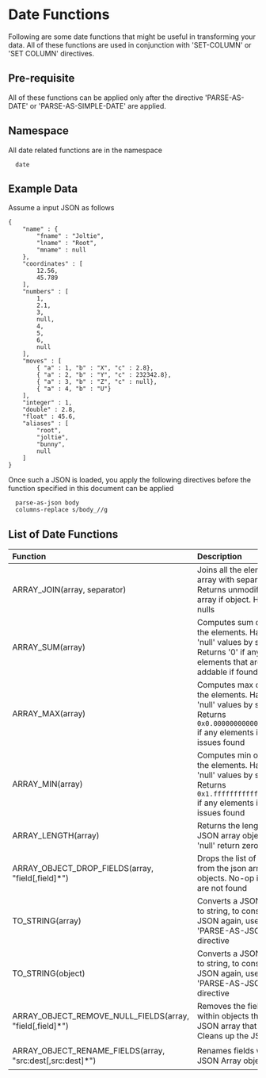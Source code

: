 # Date Functions

Following are some date functions that might be useful in transforming your data. All of
these functions are used in conjunction with 'SET-COLUMN' or 'SET COLUMN' directives.

## Pre-requisite
All of these functions can be applied only after the directive 'PARSE-AS-DATE' or
'PARSE-AS-SIMPLE-DATE' are applied.

## Namespace

All date related functions are in the namespace
```
  date
```

## Example Data

Assume a input JSON as follows

```
{
    "name" : {
        "fname" : "Joltie",
        "lname" : "Root",
        "mname" : null
    },
    "coordinates" : [
        12.56,
        45.789
    ],
    "numbers" : [
        1,
        2.1,
        3,
        null,
        4,
        5,
        6,
        null
    ],
    "moves" : [
        { "a" : 1, "b" : "X", "c" : 2.8},
        { "a" : 2, "b" : "Y", "c" : 232342.8},
        { "a" : 3, "b" : "Z", "c" : null},
        { "a" : 4, "b" : "U"}
    ],
    "integer" : 1,
    "double" : 2.8,
    "float" : 45.6,
    "aliases" : [
        "root",
        "joltie",
        "bunny",
        null
    ]
}
```

Once such a JSON is loaded, you apply the following directives before the function specified in this document can be applied
```
  parse-as-json body
  columns-replace s/body_//g
```

## List of Date Functions

| Function | Description | Examples |
| :------- | :---------- | :------- |
|ARRAY_JOIN(array, separator)| Joins all the elements in array with separator. Returns unmodified array if object. Handles nulls | ```set-column alias_list json:ARRAY_JOIN(aliases, ",")``` |
|ARRAY_SUM(array)|Computes sum over all the elements. Handles 'null' values by skipping. Returns '0' if any elements that are not addable if found | ```set-column sum json:ARRAY_SUM(numbers)``` |
|ARRAY_MAX(array)|Computes max over all the elements. Handles 'null' values by skipping. Returns ```0x0.0000000000001P-1022``` if any elements if any issues found | ```set-column max json:ARRAY_MAX(numbers)``` |
|ARRAY_MIN(array)|Computes min over all the elements. Handles 'null' values by skipping. Returns ```0x1.fffffffffffffP+1023``` if any elements if any issues found | ```set-column min json:ARRAY_MIN(numbers)``` |
|ARRAY_LENGTH(array)|Returns the length of JSON array object, if 'null' return zero | ```set-column length json:ARRAY_LENGTH(numbers)```|
|ARRAY_OBJECT_DROP_FIELDS(array, "field[,field]*")| Drops the list of fields from the json array of objects. No-op if they are not found|```set-column moves json:ARRAY_OBJECT_DROP_FIELDS(moves, "a,b")```|
|TO_STRING(array)|Converts a JSON array to string, to construct a JSON again, use 'PARSE-AS-JSON' directive| ```set-column aliases_string json:TO_STRING(aliases)```|
|TO_STRING(object)|Converts a JSON object to string, to construct a JSON again, use 'PARSE-AS-JSON' directive| ```set-column moves json:TO_STRING(moves)```|
|ARRAY_OBJECT_REMOVE_NULL_FIELDS(array, "field[,field]*")|Removes the fields within objects that are in JSON array that are null. Cleans up the JSON|```set-column moves json:ARRAY_OBJECT_REMOVE_NULL_FIELDS(moves, "a,b")```|
|ARRAY_OBJECT_RENAME_FIELDS(array, "src:dest[,src:dest]*")|Renames fields within JSON Array objects|```set-column moves json:ARRAY_OBJECT_RENAME_FIELDS(moves, "a:key,b:value")```|


